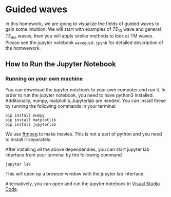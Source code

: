 # Guided waves

In this homework, we are going to visualize the fields of guided waves to gain some intuition. We will start with examples of $TE_{10}$ wave and general $TE_{mn}$ waves, then you will apply similar methods to look at TM waves. Please see the jupyter notebook `waveguid.ipynb` for detailed description of the homwework.

## How to Run the Jupyter Notebook

### Running on your own machine

You can download the jupyter notebook to your own computer and run it. In order to run the jupyter notebook, you need to have python3 installed. Additionally, numpy, matplotlib,Jupyterlab are needed. You can install these by running the following commands in your terminal:

    pip install numpy
    pip install matplotlib
    pip install jupyterlab

We use [ffmpeg](https://ffmpeg.org/) to make movies. This is not a part of python and you need to install it separately.

After installing all the above dependendies, you can start jupyter lab interface from your terminal by the following command

    jupyter lab

This will open up a browser window with the jupyter lab interface.

Alternatively, you can open and run the jupyter notebook in [Visual Studio Code](https://code.visualstudio.com/).


